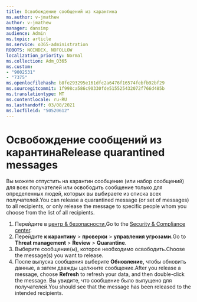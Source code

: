 ```yaml
---
title: Освобождение сообщений из карантина
ms.author: v-jmathew
author: v-jmathew
manager: dansimp
audience: Admin
ms.topic: article
ms.service: o365-administration
ROBOTS: NOINDEX, NOFOLLOW
localization_priority: Normal
ms.collection: Adm_O365
ms.custom:
- "9002531"
- "7375"
ms.openlocfilehash: b8fe293295e161dfc2a6476f16574febfb92bf29
ms.sourcegitcommit: 1f998ca586c90330fde515525432072f766d485b
ms.translationtype: MT
ms.contentlocale: ru-RU
ms.lasthandoff: 03/08/2021
ms.locfileid: "50520612"
---
```

# <a name="release-quarantined-messages"></a><span data-ttu-id="5c43c-102">Освобождение сообщений из карантина</span><span class="sxs-lookup"><span data-stu-id="5c43c-102">Release quarantined messages</span></span>

<span data-ttu-id="5c43c-103">Вы можете отпустить на карантин сообщение (или набор сообщений) для всех получателей или освободить сообщение только для определенных людей, которых вы выбираете из списка всех получателей.</span><span class="sxs-lookup"><span data-stu-id="5c43c-103">You can release a quarantined message (or set of messages) to all recipients, or only release the message to specific people whom you choose from the list of all recipients.</span></span>

1. <span data-ttu-id="5c43c-104">Перейдите в [центр & безопасности.](https://go.microsoft.com/fwlink/p/?linkid=2077143)</span><span class="sxs-lookup"><span data-stu-id="5c43c-104">Go to the [Security & Compliance center](https://go.microsoft.com/fwlink/p/?linkid=2077143).</span></span>
2. <span data-ttu-id="5c43c-105">Перейдите **к карантину**  >  **проверки**  >  **управления угрозами.**</span><span class="sxs-lookup"><span data-stu-id="5c43c-105">Go to **Threat management** > **Review** > **Quarantine**.</span></span>
3. <span data-ttu-id="5c43c-106">Выберите сообщение(ы), которое необходимо освободить.</span><span class="sxs-lookup"><span data-stu-id="5c43c-106">Choose the message(s) you want to release.</span></span>
4. <span data-ttu-id="5c43c-107">После выпуска сообщения выберите **Обновление,** чтобы обновить данные, а затем дважды щелкните сообщение.</span><span class="sxs-lookup"><span data-stu-id="5c43c-107">After you release a message, choose **Refresh** to refresh your data, and then double-click the message.</span></span> <span data-ttu-id="5c43c-108">Вы увидите, что сообщение было выпущено для получателей.</span><span class="sxs-lookup"><span data-stu-id="5c43c-108">You should see that the message has been released to the intended recipients.</span></span>
